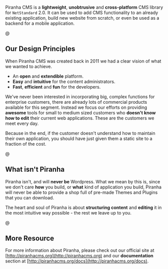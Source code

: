 Piranha CMS is a **lightweight**, **unobtrusive** and **cross-platform** CMS library for `NetStandard` 2.0. It can be used to add CMS functionality to an already existing application, build new website from scratch, or even be used as a backend for a mobile application.

@

## Our Design Principles

When Piranha CMS was created back in 2011 we had a clear vision of what we wanted to achieve.

* An **open** and **extendible** platform.
* **Easy** and **intuitive** for the content administrators.
* **Fast**, **efficient** and **fun** for the developers.


We've never been interested in incorporating big, complex functions for enterprise customers, there are already lots of commercial products available for this segment. Instead we focus our efforts on providing **awesome** tools for small to medium sized customers who **doesn't know how to edit** their current web applications. These are the customers we meet every day.

Because in the end, if the customer doesn't understand how to maintain their own application, you should have just given them a static site to a fraction of the cost.

@

## What isn't Piranha

Piranha isn't, and will **never be** Wordpress. What we mean by this is, since we don't care **how** you build, or **what** kind of application you build, Piranha will never be able to  provide a shop full of pre-made Themes and Plugins that you can download.

The heart and soul of Piranha is about **structuring content** and **editing** it in the most intuitive way possible - the rest we leave up to you.

@

## More Resource

For more information about Piranha, please check out our official site at [http://piranhacms.org](http://piranhacms.org) and our **documentation** section at [http://piranhacms.org/docs](http://piranhacms.org/docs).
